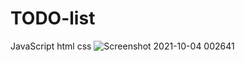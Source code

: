 # TODO-list
JavaScript html css
![Screenshot 2021-10-04 002641](https://user-images.githubusercontent.com/73633924/135774397-3a1547f4-111a-44cf-819e-d89b900b1917.png)
